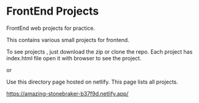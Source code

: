# FrontEnd Projects
FrontEnd web projects for practice.

This contains various small projects for frontend.

To see projects , just download the zip or clone the repo. Each project has index.html file open it with browser to see the project.

or 

Use this directory page hosted on netlify. This page lists all projects.

https://amazing-stonebraker-b37f9d.netlify.app/

